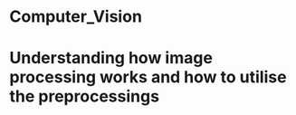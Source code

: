 # Computer_Vision


# Understanding how image processing works and how to utilise the preprocessings
